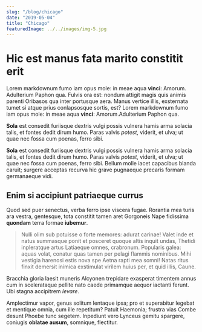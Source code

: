 ```yaml
---
slug: "/blog/chicago"
date: "2019-05-04"
title: "Chicago"
featuredImage: ../../images/img-5.jpg
---
```


# Hic est manus fata marito constitit erit


Lorem markdownum fumo iam opus mole: in meae aqua **vinci**: Amorum. Adulterium
Paphon qua. Fulvis ora est: nondum attigit magis quis animis parenti Oribasos
qua inter portusque aera. Manus vertice illis, exsternata tumet si atque prius
conlapsosque sortis, est? Lorem markdownum fumo iam opus mole: in meae aqua **vinci**: Amorum.Adulterium
Paphon qua.

**Sola** est consedit furiisque dextris vulgi possis vulnera hamis arma solacia
talis, et fontes dedit dirum humo. Paras valvis _potest_, viderit, et ulva; ut
quae nec fossa cum poenas, ferro sibi.

**Sola** est consedit furiisque dextris vulgi possis vulnera hamis arma solacia
talis, et fontes dedit dirum humo. Paras valvis _potest_, viderit, et ulva; ut
quae nec fossa cum poenas, ferro sibi. Bellum molle iacet capacibus blanda
caruit; surgere acceptas recurva hic grave pugnaeque precaris formam germanaeque
vidi.

## Enim si accipiunt patriaeque currus

Quod sed puer senectus, verba ferro ipse viscera fugae. Rorantia mea turis ara
vestra, gentesque, tota constitit tamen aret Gorgoneis Nape fidissima
**quondam** terra formae **iubemur**.

> Nulli olim sub potuisse o forte memores: adurat carinae! Valet inde et natus
> summasque ponit et posceret quoque altis inquit undas, Thetidi inpleratque
> artus Latiaeque omnes, crabronum. Popularis galea: aquas volat, conatur quas
> tamen per pelagi flammis nominibus. Mihi vestigia harenosi estis nova spe
> Aetna rapti mea somni! Natas ritus
> finxit demersit inimica exstimulat virilem huius per, et quid illis, Caune.

Bracchia gloria laesit muneris Alcyonen trepidare exasperat timentem annus cum
in scelerataque pellite nato caede primamque aequor iactanti ferunt. Ubi stagna
accipitrem _levare_.

Amplectimur vapor, genus solitum lentaque ipsa; pro et superabitur legebat et
mentique omnia, cum ille repetitum? Patuit Haemonia; frustra vias Combe desunt
Phoebe tunc segetem. Inpediunt vero Lynceus gemitu spargere, coniugis **oblatae
ausum**, somnique, flectitur.
